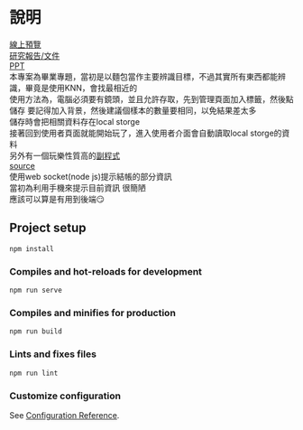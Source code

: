 # 說明
[線上預覽](https://hsuallan.github.io/object-classifier-shopping-cart/)  
[研究報告/文件](https://docs.google.com/document/d/1ESX21go0Ku0MFAfYUPezd5mBP86Pl9l5iLQHmjjqCu8/edit?usp=sharing)  
[PPT](https://docs.google.com/presentation/d/1p2YSjUQl2qeRKSPpqP7ZOmle_C0MeGZFXKgW64LiV3c/edit?usp=sharing)  
本專案為畢業專題，當初是以麵包當作主要辨識目標，不過其實所有東西都能辨識，畢竟是使用KNN，會找最相近的  
使用方法為，電腦必須要有鏡頭，並且允許存取，先到管理頁面加入標籤，然後點儲存
要記得加入背景，然後建議個樣本的數量要相同，以免結果差太多  
儲存時會把相關資料存在local storge  
接著回到使用者頁面就能開始玩了，進入使用者介面會自動讀取local storge的資料  
另外有一個玩樂性質高的[副程式](https://bread-web-socket.herokuapp.com/)  
[source](https://github.com/hsuallan/shopping-cart-ws)  
使用web socket(node js)提示結帳的部分資訊  
當初為利用手機來提示目前資訊 很簡陋  
應該可以算是有用到後端:smirk:  
## Project setup
```
npm install
```

### Compiles and hot-reloads for development
```
npm run serve
```

### Compiles and minifies for production
```
npm run build
```


### Lints and fixes files
```
npm run lint
```

### Customize configuration
See [Configuration Reference](https://cli.vuejs.org/config/).
